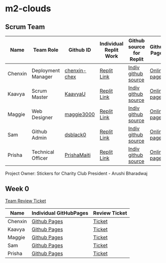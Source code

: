 # m2-clouds

## Scrum Team

| Name | Team Role | Github ID | Individual Replit Work | Github source for Replit | Github Pages |
| --- | ----------- | ------ | ------------------------ | ------------------------ | ------------ |
| Chenxin | Deployment Manager | [chenxin-chex](https://github.com/chenxin-chex) | [Replit Link](https://replit.com/@chenxinNi/Chenxin-Individual-Tri-3#Main.java) | [Indiv github source](https://github.com/chenxin-chex/Chenxin-Individual-Tri-3) | [Online page](https://chenxin-chex.github.io/Chenxin-Individual-Tri-3/) |
| Kaavya | Scrum Master | [KaavyaU](https://github.com/KaavyaU) | [Replit Link](https://replit.com/@KaavyaUppala/KaavyaIndividualTri3#Main.java) | [Indiv github source](https://github.com/KaavyaU/Kaavya_Individual_Tri3) | [Online page](https://kaavyau.github.io/Kaavya_Individual_Tri3/) |
| Maggie | Web Designer | [maggie3000](https://github.com/maggie3000) | [Replit Link](https://replit.com/@MaggieKillada/CSAindividualrepoTRI3?v=1) | [Indiv github source](https://github.com/maggie3000/CSAindividualrepoTRI3) | [Online page](https://maggie3000.github.io/CSAindividualrepoTRI3) |
| Sam | Github Admin | [dsblack0](https://github.com/dsblack0) | [Replit Link](https://replit.com/@SamhithaDuggira/sam-tri3#Main.java) | [Indiv github source](https://github.com/dsblack0/sam-tri3) | [Online page](https://dsblack0.github.io/sam-tri3/) |
| Prisha | Technical Officer | [PrishaMaiti](https://github.com/PrishaMaiti) | [Replit Link](https://replit.com/@PrishaMaiti/DataStructures#Main.java) | [Indiv github source](https://github.com/PrishaMaiti/DataStructures) | [Online page](https://prishamaiti.github.io/DataStructures) |

Project Owner: Stickers for Charity Club President - Arushi Bharadwaj

## Week 0
[Team Review Ticket](https://github.com/dsblack0/stickers_for_charity/issues/3)

| Name | Individual GitHubPages | Review Ticket |
| ---  | ---                    | ---           |
| Chenxin | [Github Pages](https://chenxin-chex.github.io/Chenxin-Individual-Tri-3/) | [Ticket](https://github.com/dsblack0/stickers_for_charity/issues/7) |
| Kaavya | [Github Pages](https://kaavyau.github.io/Kaavya_Individual_Tri3/) | [Ticket](https://github.com/dsblack0/stickers_for_charity/issues/9) |
| Maggie |[Github Pages](https://maggie3000.github.io/CSAindividualrepoTRI3) | [Ticket](https://github.com/dsblack0/stickers_for_charity/issues/10) |
| Sam | [Github Pages](https://dsblack0.github.io/sam-tri3/) | [Ticket](https://github.com/dsblack0/stickers_for_charity/issues/8) |
| Prisha | [Github Pages](https://prishamaiti.github.io/DataStructures) | [Ticket](https://github.com/PrishaMaiti/DataStructures/issues/1) |
